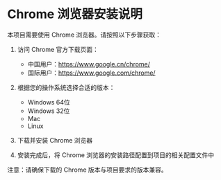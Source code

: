 # Chrome 浏览器安装说明

本项目需要使用 Chrome 浏览器。请按照以下步骤获取：

1. 访问 Chrome 官方下载页面：
   - 中国用户：https://www.google.cn/chrome/
   - 国际用户：https://www.google.com/chrome/

2. 根据您的操作系统选择合适的版本：
   - Windows 64位
   - Windows 32位
   - Mac
   - Linux

3. 下载并安装 Chrome 浏览器

4. 安装完成后，将 Chrome 浏览器的安装路径配置到项目的相关配置文件中

注意：请确保下载的 Chrome 版本与项目要求的版本兼容。
